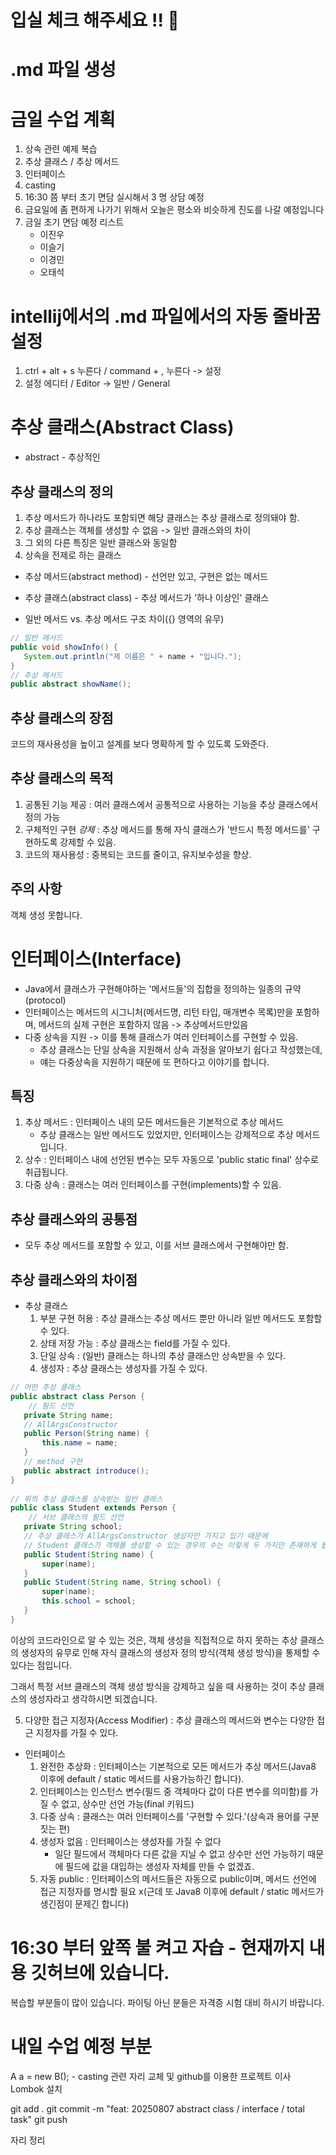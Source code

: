 # 입실 체크 해주세요 !! 💌
# .md 파일 생성
# 금일 수업 계획
1. 상속 관련 예제 복습
2. 추상 클래스 / 추상 메서드
3. 인터페이스
4. casting
5. 16:30 쯤 부터 초기 면담 실시해서 3 명 상담 예정
6. 금요일에 좀 편하게 나가기 위해서 오늘은 평소와 비슷하게 진도를 나갈 예정입니다
7. 금일 초기 면담 예정 리스트
    - 이진우
    - 이슬기
    - 이경민
    - 오태석
# intellij에서의 .md 파일에서의 자동 줄바꿈 설정
1. ctrl + alt + s 누른다 / command + , 누른다 -> 설정
2. 설정 에디터 / Editor -> 일반 / General

# 추상 클래스(Abstract Class)
- abstract - 추상적인
## 추상 클래스의 정의
1. 추상 메서드가 하나라도 포함되면 해당 클래스는 추상 클래스로 정의돼야 함.
2. 추상 클래스는 객체를 생성할 수 없음 -> 일반 클래스와의 차이
3. 그 외의 다른 특징은 일반 클래스와 동일함
4. 상속을 전제로 하는 클래스

- 추상 메서드(abstract method) - 선언만 있고, 구현은 없는 메서드
- 추상 클래스(abstract class) - 추상 메서드가 '하나 이상인' 클래스

- 일반 메서드 vs. 추상 메서드 구조 차이({} 영역의 유무)
```java
// 일반 메서드
public void showInfo() {
   System.out.println("제 이름은 " + name + "입니다.");
}
// 추상 메서드
public abstract showName();
```
## 추상 클래스의 장점
코드의 재사용성을 높이고 설계를 보다 명확하게 할 수 있도록 도와준다.

## 추상 클래스의 목적
1. 공통된 기능 제공 : 여러 클래스에서 공통적으로 사용하는 기능을 추상 클래스에서 정의 가능
2. 구체적인 구현 _강제_ : 추상 메서드를 통해 자식 클래스가 '반드시 특정 메서드를' 구현하도록 강제할 수 있음.
3. 코드의 재사용성 : 중복되는 코드를 줄이고, 유지보수성을 향상.

## 주의 사항
객체 생성 못합니다.

# 인터페이스(Interface)
- Java에서 클래스가 구현해야하는 '메서드들'의 집합을 정의하는 일종의 규약(protocol)
- 인터페이스는 메서드의 시그니처(메서드명, 리턴 타입, 매개변수 목록)만을 포함하며, 메서드의 실제 구현은 포함하지 않음 -> 추상메서드만있음
- 다중 상속을 지원 -> 이를 통해 클래스가 여러 인터페이스를 구현할 수 있음.
    - 추상 클래스는 단일 상속을 지원해서 상속 과정을 알아보기 쉽다고 작성했는데,
    - 얘는 다중상속을 지원하기 때문에 또 편하다고 이야기를 합니다.
## 특징
1. 추상 메서드 : 인터페이스 내의 모든 메서드들은 기본적으로 추상 메서드
    - 추상 클래스는 일반 메서드도 있었지만, 인터페이스는 강제적으로 추상 메서드입니다.
2. 상수 : 인터페이스 내에 선언된 변수는 모두 자동으로 'public static final' 상수로 취급됩니다.
3. 다중 상속 : 클래스는 여러 인터페이스를 구현(implements)할 수 있음.

## 추상 클래스와의 공통점
- 모두 추상 메서드를 포함할 수 있고, 이를 서브 클래스에서 구현해야만 함.
## 추상 클래스와의 차이점
- 추상 클래스
    1. 부분 구현 허용 : 추상 클래스는 추상 메서드 뿐만 아니라 일반 메서드도 포함할 수 있다.
    2. 상태 저장 가능 : 추상 클래스는 field를 가질 수 있다.
    3. 단일 상속 : (일반) 클래스는 하나의 추상 클래스만 상속받을 수 있다.
    4. 생성자 : 추상 클래스는 생성자를 가질 수 있다.
```java
// 어떤 추상 클래스
public abstract class Person {
    // 필드 선언
   private String name;
   // AllArgsConstructor
   public Person(String name) {
       this.name = name;
   }
   // method 구현
   public abstract introduce();
}
  
// 위의 추상 클래스를 상속받는 일반 클래스
public class Student extends Person {
    // 서브 클래스의 필드 선언
   private String school;
   // 추상 클래스가 AllArgsConstructor 생성자만 가지고 있기 때문에
   // Student 클래스가 객체를 생성할 수 있는 경우의 수는 이렇게 두 가지만 존재하게 됩니다.
   public Student(String name) {
       super(name);
   }
   public Student(String name, String school) {
       super(name);
       this.school = school;
   }
}
```
이상의 코드라인으로 알 수 있는 것은, 객체 생성을 직접적으로 하지 못하는 추상 클래스의 생성자의 유무로 인해 자식 클래스의 생성자 정의 방식(객체 생성 방식)을 통제할 수 있다는 점입니다.

그래서 특정 서브 클래스의 객체 생성 방식을 강제하고 싶을 때 사용하는 것이 추상 클래스의 생성자라고 생각하시면 되겠습니다.

5. 다양한 접근 지정자(Access Modifier) : 추상 클래스의 메서드와 변수는 다양한 접근 지정자를 가질 수 있다.
- 인터페이스
    1. 완전한 추상화 : 인터페이스는 기본적으로 모든 메서드가 추상 메서드(Java8 이후에 default / static 메서드를 사용가능하긴 합니다).
    2. 인터페이스는 인스턴스 변수(필드 중 객체마다 값이 다른 변수를 의미함)를 가질 수 없고, 상수만 선언 가능(final 키워드)
    3. 다중 상속 : 클래스는 여러 인터페이스를 '구현할 수 있다.'(상속과 용어를 구분 짓는 편)
    4. 생성자 없음 : 인터페이스는 생성자를 가질 수 없다
        - 일단 필드에서 객체마다 다른 값을 지닐 수 없고 상수만 선언 가능하기 때문에 필드에 값을 대입하는 생성자 자체를 만들 수 없겠죠.
    5. 자동 public : 인터페이스의 메서드들은 자동으로 public이며, 메서드 선언에 접근 지정자를 명시할 필요 x(근데 또 Java8 이후에 default / static 메서드가 생긴점이 문제긴 합니다)

# 16:30 부터 앞쪽 불 켜고 자습 - 현재까지 내용 깃허브에 있습니다.
복습할 부분들이 많이 있습니다. 파이팅
아닌 분들은 자격증 시험 대비 하시기 바랍니다.

# 내일 수업 예정 부분
A a = new B(); - casting 관련
자리 교체 및 github를 이용한 프로젝트 이사
Lombok 설치

git add .
git commit -m "feat: 20250807 abstract class / interface / total task"
git push

자리 정리







